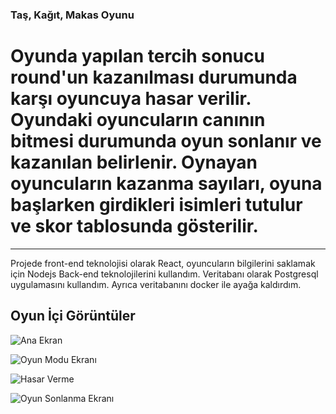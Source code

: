 ### Taş, Kağıt, Makas Oyunu
# Oyunda yapılan tercih sonucu round'un kazanılması durumunda karşı oyuncuya hasar verilir. Oyundaki oyuncuların canının bitmesi durumunda oyun sonlanır ve kazanılan belirlenir. Oynayan oyuncuların kazanma sayıları, oyuna başlarken girdikleri isimleri tutulur ve skor tablosunda gösterilir. 
---
Projede front-end teknolojisi olarak React, oyuncuların bilgilerini saklamak için Nodejs Back-end teknolojilerini kullandım.  Veritabanı olarak Postgresql uygulamasını kullandım. Ayrıca veritabanını docker ile ayağa kaldırdım.  

## Oyun İçi Görüntüler
![Ana Ekran](./assets/1.png)

![Oyun Modu Ekranı](./assets/2.png)

![Hasar Verme](./assets/3.png)

![Oyun Sonlanma Ekranı](./assets/4.png)
